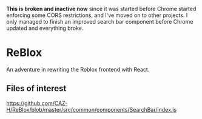 **This is broken and inactive now** since it was started before Chrome started enforcing some CORS restrictions, and I've moved on to other projects. I only managed to finish an improved search bar component before Chrome updated and everything broke.

# ReBlox

An adventure in rewriting the Roblox frontend with React.

## Files of interest
https://github.com/CAZ-H/ReBlox/blob/master/src/common/components/SearchBar/index.js
